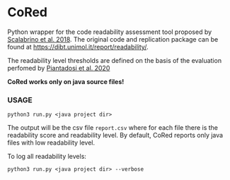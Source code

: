 # CoRed
Python wrapper for the code readability assessment tool proposed by [Scalabrino et al. 2018](https://doi.org/10.1002/smr.1958).
The original code and replication package can be found at https://dibt.unimol.it/report/readability/.

The readability level thresholds are defined on the basis of the evaluation perfomed by [Piantadosi et al. 2020](https://doi.org/10.1007/s10664-020-09886-9)

**CoRed works only on java source files!**

### USAGE
```
python3 run.py <java project dir>
```
The output will be the csv file `report.csv` where for each file there is the readability score and readability level.
By default, CoRed reports only java files with low readability level.

To log all readability levels:
```
python3 run.py <java project dir> --verbose
```

